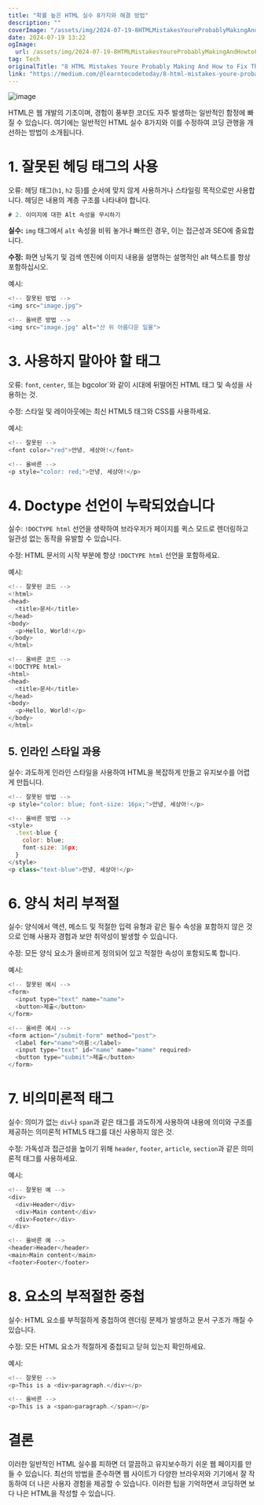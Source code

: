 ```yaml
---
title: "확률 높은 HTML 실수 8가지와 해결 방법"
description: ""
coverImage: "/assets/img/2024-07-19-8HTMLMistakesYoureProbablyMakingAndHowtoFixThem_0.png"
date: 2024-07-19 13:22
ogImage: 
  url: /assets/img/2024-07-19-8HTMLMistakesYoureProbablyMakingAndHowtoFixThem_0.png
tag: Tech
originalTitle: "8 HTML Mistakes Youre Probably Making And How to Fix Them"
link: "https://medium.com/@learntocodetoday/8-html-mistakes-youre-probably-making-and-how-to-fix-them-e4e397e87e3a"
---
```




![image](/assets/img/2024-07-19-8HTMLMistakesYoureProbablyMakingAndHowtoFixThem_0.png)

HTML은 웹 개발의 기초이며, 경험이 풍부한 코더도 자주 발생하는 일반적인 함정에 빠질 수 있습니다. 여기에는 일반적인 HTML 실수 8가지와 이를 수정하여 코딩 관행을 개선하는 방법이 소개됩니다.

# 1. 잘못된 헤딩 태그의 사용

오류: 헤딩 태그(`h1`, `h2` 등)를 순서에 맞지 않게 사용하거나 스타일링 목적으로만 사용합니다. 헤딩은 내용의 계층 구조를 나타내야 합니다.


<div class="content-ad"></div>

```js
# 2. 이미지에 대한 Alt 속성을 무시하기
```

<div class="content-ad"></div>

**실수:** `img` 태그에서 `alt` 속성을 비워 놓거나 빠뜨린 경우, 이는 접근성과 SEO에 중요합니다.

**수정:** 화면 낭독기 및 검색 엔진에 이미지 내용을 설명하는 설명적인 alt 텍스트를 항상 포함하십시오.

예시:

```js
<!-- 잘못된 방법 -->
<img src="image.jpg">

<!-- 올바른 방법 -->
<img src="image.jpg" alt="산 위 아름다운 일몰">
```  

<div class="content-ad"></div>

# 3. 사용하지 말아야 할 태그

오류: `font`, `center`, 또는 bgcolor`와 같이 시대에 뒤떨어진 HTML 태그 및 속성을 사용하는 것.

수정: 스타일 및 레이아웃에는 최신 HTML5 태그와 CSS를 사용하세요.

예시:

<div class="content-ad"></div>


```js
<!-- 잘못된 -->
<font color="red">안녕, 세상아!</font>

<!-- 올바른 -->
<p style="color: red;">안녕, 세상아!</p>
```

# 4. Doctype 선언이 누락되었습니다

실수: `!DOCTYPE html` 선언을 생략하여 브라우저가 페이지를 퀵스 모드로 렌더링하고 일관성 없는 동작을 유발할 수 있습니다.

수정: HTML 문서의 시작 부분에 항상 `!DOCTYPE html` 선언을 포함하세요.


<div class="content-ad"></div>

예시:

```js
<!-- 잘못된 코드 -->
<!html>
<head>
  <title>문서</title>
</head>
<body>
  <p>Hello, World!</p>
</body>
</html>

<!-- 올바른 코드 -->
<!DOCTYPE html>
<html>
<head>
  <title>문서</title>
</head>
<body>
  <p>Hello, World!</p>
</body>
</html>
```

## 5. 인라인 스타일 과용

실수: 과도하게 인라인 스타일을 사용하여 HTML을 복잡하게 만들고 유지보수를 어렵게 만듭니다.

<div class="content-ad"></div>

```js
<!-- 잘못된 방법 -->
<p style="color: blue; font-size: 16px;">안녕, 세상아!</p>

<!-- 올바른 방법 -->
<style>
  .text-blue {
    color: blue;
    font-size: 16px;
  }
</style>
<p class="text-blue">안녕, 세상아!</p>
```

# 6. 양식 처리 부적절

<div class="content-ad"></div>

실수: 양식에서 액션, 메소드 및 적절한 입력 유형과 같은 필수 속성을 포함하지 않은 것으로 인해 사용자 경험과 보안 취약성이 발생할 수 있습니다.

수정: 모든 양식 요소가 올바르게 정의되어 있고 적절한 속성이 포함되도록 합니다.

예시:

```js
<!-- 잘못된 예시 -->
<form>
  <input type="text" name="name">
  <button>제출</button>
</form>

<!-- 올바른 예시 -->
<form action="/submit-form" method="post">
  <label for="name">이름:</label>
  <input type="text" id="name" name="name" required>
  <button type="submit">제출</button>
</form>
```

<div class="content-ad"></div>

# 7. 비의미론적 태그

실수: 의미가 없는 `div`나 `span`과 같은 태그를 과도하게 사용하여 내용에 의미와 구조를 제공하는 의미론적 HTML5 태그를 대신 사용하지 않은 것.

수정: 가독성과 접근성을 높이기 위해 `header`, `footer`, `article`, `section`과 같은 의미론적 태그를 사용하세요.

예시:

<div class="content-ad"></div>

```js
<!-- 잘못된 예 -->
<div>
  <div>Header</div>
  <div>Main content</div>
  <div>Footer</div>
</div>

<!-- 올바른 예 -->
<header>Header</header>
<main>Main content</main>
<footer>Footer</footer>
```

# 8. 요소의 부적절한 중첩

실수: HTML 요소를 부적절하게 중첩하여 렌더링 문제가 발생하고 문서 구조가 깨질 수 있습니다.

수정: 모든 HTML 요소가 적절하게 중첩되고 닫혀 있는지 확인하세요.

<div class="content-ad"></div>

예시:

```js
<!-- 잘못된 -->
<p>This is a <div>paragraph.</div></p>

<!-- 올바른 -->
<p>This is a <span>paragraph.</span></p>
```

# 결론

이러한 일반적인 HTML 실수를 피하면 더 깔끔하고 유지보수하기 쉬운 웹 페이지를 만들 수 있습니다. 최선의 방법을 준수하면 웹 사이트가 다양한 브라우저와 기기에서 잘 작동하여 더 나은 사용자 경험을 제공할 수 있습니다. 이러한 팁을 기억하면서 코딩하면 보다 나은 HTML을 작성할 수 있습니다.